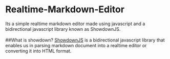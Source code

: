 # Realtime-Markdown-Editor
Its a simple realtime markdown editor made using javascript and a bidirectional javascript library known as ShowdownJS.
<br/>
<br/>
##What is showdown?
[ShowdownJS](http://showdownjs.com/) is a bidirectional javascript library that enables us in parsing markdown document into a realtime editor or converting it into HTML format.
